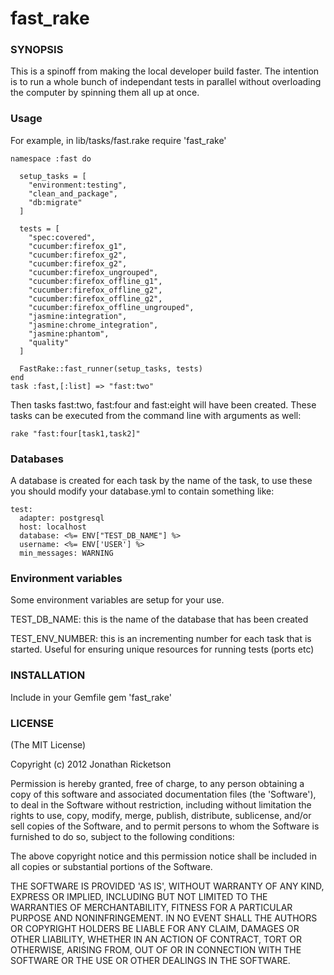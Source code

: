 fast_rake
=========

### SYNOPSIS

This is a spinoff from making the local developer build faster. The intention is to run a whole bunch of independant tests in parallel
without overloading the computer by spinning them all up at once. 

### Usage
For example, in lib/tasks/fast.rake
    require 'fast_rake'

    namespace :fast do
      
      setup_tasks = [
        "environment:testing",
        "clean_and_package",
        "db:migrate"
      ]

      tests = [
        "spec:covered",
        "cucumber:firefox_g1",
        "cucumber:firefox_g2",
        "cucumber:firefox_g2",
        "cucumber:firefox_ungrouped",
        "cucumber:firefox_offline_g1",
        "cucumber:firefox_offline_g2",
        "cucumber:firefox_offline_g2",
        "cucumber:firefox_offline_ungrouped",
        "jasmine:integration",
        "jasmine:chrome_integration",
        "jasmine:phantom",
        "quality"
      ]
      
      FastRake::fast_runner(setup_tasks, tests)
    end
    task :fast,[:list] => "fast:two"
  
Then tasks fast:two, fast:four and fast:eight will have been created.
These tasks can be executed from the command line with arguments as well:

    rake "fast:four[task1,task2]"

### Databases
A database is created for each task by the name of the task, to use these you should modify your database.yml to contain something like:

    test:
      adapter: postgresql
      host: localhost
      database: <%= ENV["TEST_DB_NAME"] %>
      username: <%= ENV['USER'] %>
      min_messages: WARNING

### Environment variables
Some environment variables are setup for your use.

TEST_DB_NAME: this is the name of the database that has been created

TEST_ENV_NUMBER: this is an incrementing number for each task that is started. Useful for ensuring unique resources for running tests (ports etc)



### INSTALLATION
Include in your Gemfile
    gem 'fast_rake'


### LICENSE

(The MIT License)

Copyright (c) 2012 Jonathan Ricketson

Permission is hereby granted, free of charge, to any person obtaining
a copy of this software and associated documentation files (the
'Software'), to deal in the Software without restriction, including
without limitation the rights to use, copy, modify, merge, publish,
distribute, sublicense, and/or sell copies of the Software, and to
permit persons to whom the Software is furnished to do so, subject to
the following conditions:

The above copyright notice and this permission notice shall be
included in all copies or substantial portions of the Software.

THE SOFTWARE IS PROVIDED 'AS IS', WITHOUT WARRANTY OF ANY KIND,
EXPRESS OR IMPLIED, INCLUDING BUT NOT LIMITED TO THE WARRANTIES OF
MERCHANTABILITY, FITNESS FOR A PARTICULAR PURPOSE AND NONINFRINGEMENT.
IN NO EVENT SHALL THE AUTHORS OR COPYRIGHT HOLDERS BE LIABLE FOR ANY
CLAIM, DAMAGES OR OTHER LIABILITY, WHETHER IN AN ACTION OF CONTRACT,
TORT OR OTHERWISE, ARISING FROM, OUT OF OR IN CONNECTION WITH THE
SOFTWARE OR THE USE OR OTHER DEALINGS IN THE SOFTWARE.

